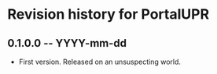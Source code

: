 # Revision history for PortalUPR

## 0.1.0.0  -- YYYY-mm-dd

* First version. Released on an unsuspecting world.

